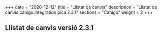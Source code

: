 +++
date        = "2020-12-12"
title       = "Llistat de canvis"
description = "Llistat de canvis canigo.integration.pica 2.3.1"
sections    = "Canigó"
weight		= 2
+++

## Llistat de canvis versió 2.3.1


